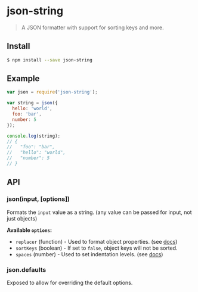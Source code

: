 # json-string

> A JSON formatter with support for sorting keys and more.

## Install

```sh
$ npm install --save json-string
```

## Example

```js
var json = require('json-string');

var string = json({
  hello: 'world',
  foo: 'bar',
  number: 5
});

console.log(string);
// {
//   "foo": "bar",
//   "hello": "world",
//   "number": 5
// }
```

## API

### json(input, [options])

Formats the `input` value as a string. (any value can be passed for input, not
just objects)

**Available `options`:**

 * `replacer` (function) - Used to format object properties. (see [docs][1])
 * `sortKeys` (boolean) - If set to `false`, object keys will not be sorted.
 * `spaces` (number) - Used to set indentation levels. (see [docs][1])

### json.defaults

Exposed to allow for overriding the default options.

[1]: https://developer.mozilla.org/en-US/docs/Web/JavaScript/Reference/Global_Objects/JSON/stringify
